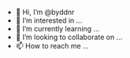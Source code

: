 - 👋 Hi, I’m @byddnr
- 👀 I’m interested in ...
- 🌱 I’m currently learning ...
- 💞️ I’m looking to collaborate on ...
- 📫 How to reach me ...

<!---
byddnr/byddnr is a ✨ special ✨ repository because its `README.md` (this file) appears on your GitHub profile.
You can click the Preview liff  nk to take a look at your changes.
--->

